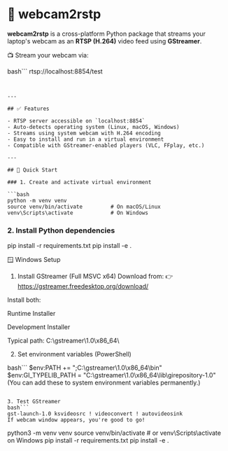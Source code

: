 # 📡 webcam2rstp

**webcam2rstp** is a cross-platform Python package that streams your laptop's webcam as an **RTSP (H.264)** video feed using **GStreamer**.

📺 Stream your webcam via:

bash```
rtsp://localhost:8854/test
```


---

## ✅ Features

- RTSP server accessible on `localhost:8854`
- Auto-detects operating system (Linux, macOS, Windows)
- Streams using system webcam with H.264 encoding
- Easy to install and run in a virtual environment
- Compatible with GStreamer-enabled players (VLC, FFplay, etc.)

---

## 🚀 Quick Start

### 1. Create and activate virtual environment

```bash
python -m venv venv
source venv/bin/activate         # On macOS/Linux
venv\Scripts\activate            # On Windows
```

### 2. Install Python dependencies
pip install -r requirements.txt
pip install -e .


🪟 Windows Setup
1. Install GStreamer (Full MSVC x64)
Download from:
👉 https://gstreamer.freedesktop.org/download/

Install both:

Runtime Installer

Development Installer

Typical path: C:\gstreamer\1.0\x86_64\

2. Set environment variables (PowerShell)

bash```
$env:PATH += ";C:\gstreamer\1.0\x86_64\bin"
$env:GI_TYPELIB_PATH = "C:\gstreamer\1.0\x86_64\lib\girepository-1.0"
(You can add these to system environment variables permanently.)
```

3. Test GStreamer
bash```
gst-launch-1.0 ksvideosrc ! videoconvert ! autovideosink
If webcam window appears, you're good to go!
```



python3 -m venv venv
source venv/bin/activate  # or venv\Scripts\activate on Windows
pip install -r requirements.txt
pip install -e .
